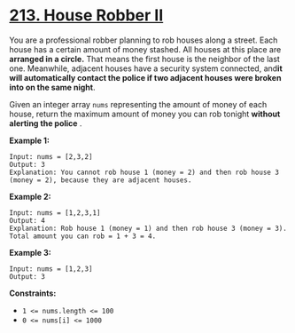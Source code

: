 # [213. House Robber II](https://leetcode.com/problems/house-robber-ii/description/)

You are a professional robber planning to rob houses along a street. Each house has a certain amount of money stashed. All houses at this place are **arranged in a circle.** That means the first house is the neighbor of the last one. Meanwhile, adjacent houses have a security system connected,
and<b>it will automatically contact the police if two adjacent houses were broken into on the same night</b>.

Given an integer array `nums` representing the amount of money of each house, return the maximum amount of money you can rob tonight **without alerting the police** .

**Example 1:**

```
Input: nums = [2,3,2]
Output: 3
Explanation: You cannot rob house 1 (money = 2) and then rob house 3 (money = 2), because they are adjacent houses.
```

**Example 2:**

```
Input: nums = [1,2,3,1]
Output: 4
Explanation: Rob house 1 (money = 1) and then rob house 3 (money = 3).
Total amount you can rob = 1 + 3 = 4.
```

**Example 3:**

```
Input: nums = [1,2,3]
Output: 3
```

**Constraints:**

-   `1 <= nums.length <= 100`
-   `0 <= nums[i] <= 1000`
